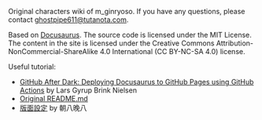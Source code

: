 Original characters wiki of m_ginryoso. If you have any questions, please contact ghostpipe611@tutanota.com.

Based on [Docusaurus](https://github.com/facebook/docusaurus). The source code is licensed under the MIT License. The content in the site is licensed under the Creative Commons Attribution-NonCommercial-ShareAlike 4.0 International (CC BY-NC-SA 4.0) license.

Useful tutorial:
- [GitHub After Dark: Deploying Docusaurus to GitHub Pages using GitHub Actions](https://www.youtube.com/watch?v=ImSK0nv7KfY) by Lars Gyrup Brink Nielsen
- [Original README.md](https://stackblitz.com/github/facebook/docusaurus/tree/starter?file=README.md)
- [版面設定](https://from8to8.com/docs/category/%E7%89%88%E9%9D%A2%E8%A8%AD%E5%AE%9A/) by 朝八晚八
